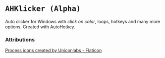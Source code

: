 # `AHKlicker (Alpha)`

Auto clicker for Windows with _click on color_, loops, hotkeys and many more options. Created with AutoHotkey.

### Attributions

[Process icons created by Uniconlabs - Flaticon](https://www.flaticon.com/free-icons/process)